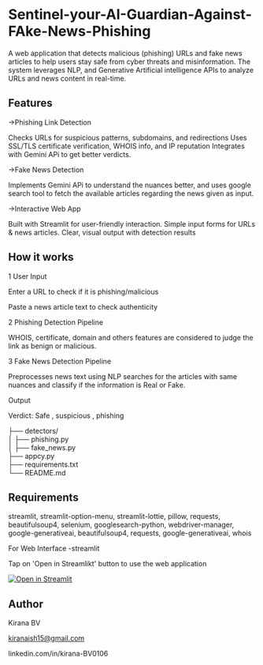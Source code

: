 # Sentinel-your-AI-Guardian-Against-FAke-News-Phishing

A web application that detects malicious (phishing) URLs and fake news articles to help users stay safe from cyber threats and misinformation. The system leverages NLP, and Generative Artificial intelligence  APIs to analyze URLs and news content in real-time.

## Features
->Phishing Link Detection

Checks URLs for suspicious patterns, subdomains, and redirections
Uses SSL/TLS certificate verification, WHOIS info, and IP reputation
Integrates with Gemini APi to get better verdicts.

->Fake News Detection

Implements Gemini APi to understand the nuances better, and uses google search tool to fetch the available articles regarding the news given as input. 

->Interactive Web App

Built with Streamlit for user-friendly interaction. Simple input forms for URLs & news articles. Clear, visual output with detection results

## How it works
1 User Input

Enter a URL to check if it is phishing/malicious

Paste a news article text to check authenticity

2 Phishing Detection Pipeline

 WHOIS, certificate, domain and others features are considered to judge the link as benign or malicious.


3 Fake News Detection Pipeline

Preprocesses news text using NLP searches for the articles with same nuances and classify if the information is Real or Fake.

Output

Verdict: Safe , suspicious , phishing

├── detectors/             
│   ├── phishing.py        
│   ├── fake_news.py                         
├── appcy.py                 
├── requirements.txt      
└── README.md     
## Requirements
 streamlit,
streamlit-option-menu,
streamlit-lottie,
pillow,
requests,
beautifulsoup4,
selenium,
googlesearch-python,
webdriver-manager,
google-generativeai,
beautifulsoup4,
requests,
google-generativeai,
whois

For Web Interface
-streamlit

Tap on 'Open in Streamlikt' button to use the web application

[![Open in Streamlit](https://static.streamlit.io/badges/streamlit_badge_black_white.svg)]([https://krishi-jnan-mxvlhad4zmbyyb89js8twa.streamlit.app/](https://sentinel-your-ai-guardian-against-fake-news-phishing-k9uf2utqn.streamlit.app/))

## Author
Kirana BV

kiranaish15@gmail.com

linkedin.com/in/kirana-BV0106

